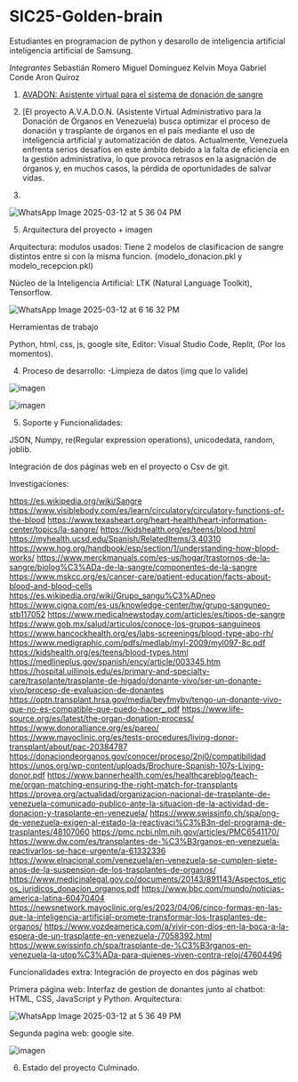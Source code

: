 # SIC25-Golden-brain

Estudiantes en programacion de python y desarollo de inteligencia artificial inteligencia artificial de Samsung.

*Integrantes*
Sebastián Romero 
Miguel Domínguez 
Kelvin Moya
Gabriel Conde
Aron Quiroz

1. [AVADON: Asistente virtual para el sistema de donación de sangre](#Nombre)

2. [El proyecto A.V.A.D.O.N. (Asistente Virtual Administrativo para la Donación de Órganos en Venezuela) busca optimizar el proceso de donación y trasplante de órganos en el país mediante el uso de inteligencia artificial y automatización de datos. Actualmente, Venezuela enfrenta serios desafíos en este ámbito debido a la falta de eficiencia en la gestión administrativa, lo que provoca retrasos en la asignación de órganos y, en muchos casos, la pérdida de oportunidades de salvar vidas.

3. 
![WhatsApp Image 2025-03-12 at 5 36 04 PM](https://github.com/user-attachments/assets/5175dec1-e427-47ab-a970-2644cc4b8e9e)

5. Arquitectura del proyecto + imagen

Arquitectura: modulos usados: Tiene 2 modelos de clasificacion de sangre distintos entre si con la misma funcion. (modelo_donacion.pkl y modelo_recepcion.pkl)

Núcleo de la Inteligencia Artificial: LTK (Natural Language Toolkit), Tensorflow.

![WhatsApp Image 2025-03-12 at 6 16 32 PM](https://github.com/user-attachments/assets/5da0f3c9-aaa8-458e-90cc-d8ae824f231a)

Herramientas de trabajo

Python, html, css, js, google site, Editor: Visual Studio Code, Replit, (Por los momentos).

4. Proceso de desarrollo: 
-Limpieza de datos (img que lo valide)

![imagen](https://github.com/user-attachments/assets/4c3566fe-2c97-46a2-8ef6-e096e169fa6f)

![imagen](https://github.com/user-attachments/assets/82425855-9773-49b8-9d9e-0be0932d29db)

5. Soporte y Funcionalidades:

JSON, Numpy, re(Regular expression operations), unicodedata, random, joblib.

Integración de dos páginas web en el proyecto o Csv de git.

Investigaciones:

https://es.wikipedia.org/wiki/Sangre
https://www.visiblebody.com/es/learn/circulatory/circulatory-functions-of-the-blood
https://www.texasheart.org/heart-health/heart-information-center/topics/la-sangre/
https://kidshealth.org/es/teens/blood.html
https://myhealth.ucsd.edu/Spanish/RelatedItems/3,40310
https://www.hog.org/handbook/esp/section/1/understanding-how-blood-works/
https://www.merckmanuals.com/es-us/hogar/trastornos-de-la-sangre/biolog%C3%ADa-de-la-sangre/componentes-de-la-sangre
https://www.mskcc.org/es/cancer-care/patient-education/facts-about-blood-and-blood-cells
https://es.wikipedia.org/wiki/Grupo_sangu%C3%ADneo
https://www.cigna.com/es-us/knowledge-center/hw/grupo-sanguneo-stb117052
https://www.medicalnewstoday.com/articles/es/tipos-de-sangre
https://www.gob.mx/salud/articulos/conoce-los-grupos-sanguineos
https://www.hancockhealth.org/es/labs-screenings/blood-type-abo-rh/
https://www.medigraphic.com/pdfs/medlab/myl-2009/myl097-8c.pdf
https://kidshealth.org/es/teens/blood-types.html
https://medlineplus.gov/spanish/ency/article/003345.htm
https://hospital.uillinois.edu/es/primary-and-specialty-care/trasplante/trasplante-de-higado/donante-vivo/ser-un-donante-vivo/proceso-de-evaluacion-de-donantes
https://optn.transplant.hrsa.gov/media/beyfmybv/tengo-un-donante-vivo-que-no-es-compatible-que-puedo-hacer_.pdf
https://www.life-source.org/es/latest/the-organ-donation-process/
https://www.donoralliance.org/es/pareo/
https://www.mayoclinic.org/es/tests-procedures/living-donor-transplant/about/pac-20384787
https://donaciondeorganos.gov/conocer/proceso/2nj0/compatibilidad
https://unos.org/wp-content/uploads/Brochure-Spanish-107s-Living-donor.pdf
https://www.bannerhealth.com/es/healthcareblog/teach-me/organ-matching-ensuring-the-right-match-for-transplants
https://provea.org/actualidad/organizacion-nacional-de-trasplante-de-venezuela-comunicado-publico-ante-la-situacion-de-la-actividad-de-donacion-y-trasplante-en-venezuela/
https://www.swissinfo.ch/spa/ong-de-venezuela-exigen-al-estado-la-reactivaci%C3%B3n-del-programa-de-trasplantes/48107060
https://pmc.ncbi.nlm.nih.gov/articles/PMC6541170/
https://www.dw.com/es/transplantes-de-%C3%B3rganos-en-venezuela-reactivarlos-se-hace-urgente/a-61332336
https://www.elnacional.com/venezuela/en-venezuela-se-cumplen-siete-anos-de-la-suspension-de-los-trasplantes-de-organos/
https://www.medicinalegal.gov.co/documents/20143/891143/Aspectos_eticos_juridicos_donacion_organos.pdf
https://www.bbc.com/mundo/noticias-america-latina-60470404
https://newsnetwork.mayoclinic.org/es/2023/04/06/cinco-formas-en-las-que-la-inteligencia-artificial-promete-transformar-los-trasplantes-de-organos/
https://www.vozdeamerica.com/a/vivir-con-dios-en-la-boca-a-la-espera-de-un-trasplante-en-venezuela-/7058392.html
https://www.swissinfo.ch/spa/trasplante-de-%C3%B3rganos-en-venezuela-la-utop%C3%ADa-para-quienes-viven-contra-reloj/47604496

Funcionalidades extra: Integración de proyecto en dos páginas web

Primera página web: Interfaz de gestion de donantes junto al chatbot: HTML, CSS, JavaScript y Python. Arquitectura:

![WhatsApp Image 2025-03-12 at 5 36 49 PM](https://github.com/user-attachments/assets/491ef4bf-f45f-495c-b651-346c7a609815)

Segunda pagina web: google site.

![imagen](https://github.com/user-attachments/assets/03a240a0-5cff-42ae-993e-50d5a9d40ec7)

6. Estado del proyecto Culminado.

